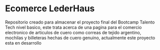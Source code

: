 # Ecomerce LederHaus
Repositorio creado para almacenar el proyecto final del Bootcamp Talento Tech nivel basico, este trata acerca de una pagina para el comercio electronico de articulos de cuero como correas de tejido argentino, mochilas y billeteras hechas de cuero genuino, actualmente este proyecto esta en desarrollo
